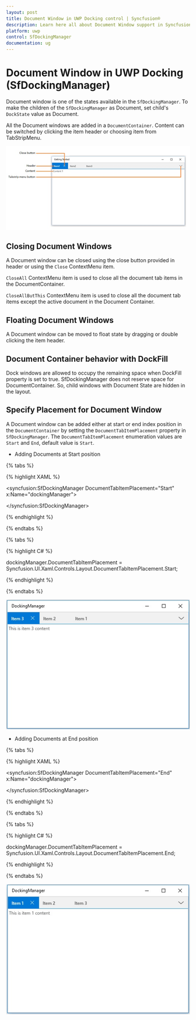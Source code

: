 ```yaml
---
layout: post
title: Document Window in UWP Docking control | Syncfusion®
description: Learn here all about Document Window support in Syncfusion® UWP Docking (SfDockingManager) control and more.
platform: uwp
control: SfDockingManager
documentation: ug
---
```


# Document Window in UWP Docking (SfDockingManager)

Document window is one of the states available in the `SfDockingManager`. To make the children of the `SfDockingManager` as Document, set child's `DockState` value as Document.

All the Document windows are added in a `DocumentContainer`. Content can be switched by clicking the item header or choosing item from TabStripMenu.

![Document-Windows-img1](Document-Windows-images/Document-Windows-img1.jpeg)


## Closing Document Windows

A Document window can be closed using the close button provided in header or using the `Close` ContextMenu item.

`CloseAll` ContextMenu item is used to close all the document tab items in the DocumentContainer.

`CloseAllButThis` ContextMenu item is used to close all the document tab items except the active document in the Document Container.

## Floating Document Windows

A Document window can be moved to float state by dragging or double clicking the item header.

## Document Container behavior with DockFill

Dock windows are allowed to occupy the remaining space when DockFill property is set to true. SfDockingManager does not reserve space for DocumentContainer. So, child windows with Document State are hidden in the layout.

## Specify Placement for Document Window

A Document window can be added either at start or end index position in the `DocumentContainer` by setting the `DocumentTabItemPlacement` property in `SfDockingManager`. The `DocumentTabItemPlacement` enumeration values are `Start` and `End`, default value is `Start`.

* Adding Documents at Start position

{% tabs %}

{% highlight XAML %}

<syncfusion:SfDockingManager DocumentTabItemPlacement="Start" x:Name="dockingManager">

<ContentControl x:Name="dock1" syncfusion:SfDockingManager.Header="Item 1"
                               syncfusion:SfDockingManager.DockState="Document">

<TextBlock Text="This is item 1 content"/>

</ContentControl>

<ContentControl syncfusion:SfDockingManager.Header="Item 2"
                syncfusion:SfDockingManager.DockState="Document">

<TextBlock Text="This is item 2 content"/>

</ContentControl>

<ContentControl syncfusion:SfDockingManager.Header="Item 3"
                syncfusion:SfDockingManager.DockState="Document">

<TextBlock Text="This is item 3 content"/>

</ContentControl>

</syncfusion:SfDockingManager>


{% endhighlight %}

{% endtabs %}

{% tabs %}

{% highlight C# %}

dockingManager.DocumentTabItemPlacement = Syncfusion.UI.Xaml.Controls.Layout.DocumentTabItemPlacement.Start;

{% endhighlight %}

{% endtabs %}

![documentstart](Document-Windows-images/documentstart.jpeg)


* Adding Documents at End position

{% tabs %}

{% highlight XAML %}

<syncfusion:SfDockingManager DocumentTabItemPlacement="End" x:Name="dockingManager">

<ContentControl x:Name="dock1" syncfusion:SfDockingManager.Header="Item 1"
                               syncfusion:SfDockingManager.DockState="Document">

<TextBlock Text="This is item 1 content"/>

</ContentControl>

<ContentControl syncfusion:SfDockingManager.Header="Item 2"
                syncfusion:SfDockingManager.DockState="Document">

<TextBlock Text="This is item 2 content"/>

</ContentControl>

<ContentControl syncfusion:SfDockingManager.Header="Item 3"
                syncfusion:SfDockingManager.DockState="Document">

<TextBlock Text="This is item 3 content"/>

</ContentControl>

</syncfusion:SfDockingManager>


{% endhighlight %}

{% endtabs %}

{% tabs %}

{% highlight C# %}

dockingManager.DocumentTabItemPlacement = Syncfusion.UI.Xaml.Controls.Layout.DocumentTabItemPlacement.End;

{% endhighlight %}

{% endtabs %}

![documentend](Document-Windows-images/documentend.jpeg)
